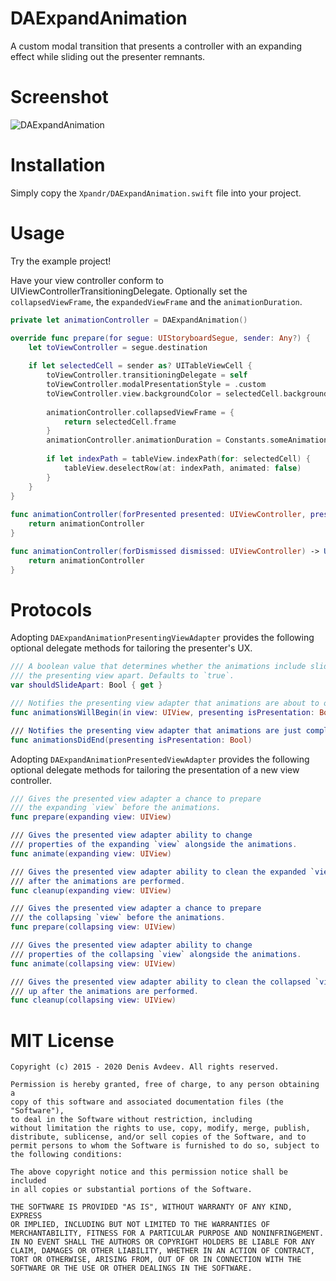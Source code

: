 # DAExpandAnimation
A custom modal transition that presents a controller with an expanding effect while sliding out the presenter remnants.
# Screenshot
![DAExpandAnimation](https://raw.githubusercontent.com/ifitdoesntwork/DAExpandAnimation/master/Xpandr/screencapture.gif)
# Installation
Simply copy the `Xpandr/DAExpandAnimation.swift` file into your project.
# Usage
Try the example project!

Have your view controller conform to UIViewControllerTransitioningDelegate. Optionally set the `collapsedViewFrame`, the `expandedViewFrame` and the `animationDuration`.
```swift
private let animationController = DAExpandAnimation()

override func prepare(for segue: UIStoryboardSegue, sender: Any?) {
    let toViewController = segue.destination
    
    if let selectedCell = sender as? UITableViewCell {
        toViewController.transitioningDelegate = self
        toViewController.modalPresentationStyle = .custom
        toViewController.view.backgroundColor = selectedCell.backgroundColor
        
        animationController.collapsedViewFrame = {
            return selectedCell.frame
        }
        animationController.animationDuration = Constants.someAnimationDuration
        
        if let indexPath = tableView.indexPath(for: selectedCell) {
            tableView.deselectRow(at: indexPath, animated: false)
        }
    }
}
    
func animationController(forPresented presented: UIViewController, presenting: UIViewController, source: UIViewController) -> UIViewControllerAnimatedTransitioning? {
    return animationController
}

func animationController(forDismissed dismissed: UIViewController) -> UIViewControllerAnimatedTransitioning? {
    return animationController
}
```
# Protocols

Adopting `DAExpandAnimationPresentingViewAdapter` provides the following optional delegate methods for tailoring the presenter's UX.

```swift
/// A boolean value that determines whether the animations include sliding
/// the presenting view apart. Defaults to `true`.
var shouldSlideApart: Bool { get }

/// Notifies the presenting view adapter that animations are about to occur.
func animationsWillBegin(in view: UIView, presenting isPresentation: Bool)

/// Notifies the presenting view adapter that animations are just completed.
func animationsDidEnd(presenting isPresentation: Bool)
```
Adopting `DAExpandAnimationPresentedViewAdapter` provides the following optional delegate methods for tailoring the presentation of a new view controller.

```swift
/// Gives the presented view adapter a chance to prepare
/// the expanding `view` before the animations.
func prepare(expanding view: UIView)

/// Gives the presented view adapter ability to change
/// properties of the expanding `view` alongside the animations.
func animate(expanding view: UIView)

/// Gives the presented view adapter ability to clean the expanded `view` up
/// after the animations are performed.
func cleanup(expanding view: UIView)

/// Gives the presented view adapter a chance to prepare
/// the collapsing `view` before the animations.
func prepare(collapsing view: UIView)

/// Gives the presented view adapter ability to change
/// properties of the collapsing `view` alongside the animations.
func animate(collapsing view: UIView)

/// Gives the presented view adapter ability to clean the collapsed `view`
/// up after the animations are performed.
func cleanup(collapsing view: UIView)
```
# MIT License

	Copyright (c) 2015 - 2020 Denis Avdeev. All rights reserved.

	Permission is hereby granted, free of charge, to any person obtaining a
	copy of this software and associated documentation files (the "Software"),
	to deal in the Software without restriction, including
	without limitation the rights to use, copy, modify, merge, publish,
	distribute, sublicense, and/or sell copies of the Software, and to
	permit persons to whom the Software is furnished to do so, subject to
	the following conditions:

	The above copyright notice and this permission notice shall be included
	in all copies or substantial portions of the Software.

	THE SOFTWARE IS PROVIDED "AS IS", WITHOUT WARRANTY OF ANY KIND, EXPRESS
	OR IMPLIED, INCLUDING BUT NOT LIMITED TO THE WARRANTIES OF
	MERCHANTABILITY, FITNESS FOR A PARTICULAR PURPOSE AND NONINFRINGEMENT.
	IN NO EVENT SHALL THE AUTHORS OR COPYRIGHT HOLDERS BE LIABLE FOR ANY
	CLAIM, DAMAGES OR OTHER LIABILITY, WHETHER IN AN ACTION OF CONTRACT,
	TORT OR OTHERWISE, ARISING FROM, OUT OF OR IN CONNECTION WITH THE
	SOFTWARE OR THE USE OR OTHER DEALINGS IN THE SOFTWARE.
